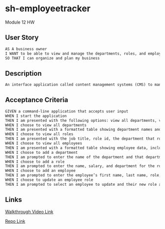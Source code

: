 # sh-employeetracker
Module 12 HW

## User Story

```md
AS A business owner
I WANT to be able to view and manage the departments, roles, and employees in my company
SO THAT I can organize and plan my business
```

## Description

```md
An interface application called content management systems (CMS) to manage a company's employee database, using Node.js, Inquirer, and MySQL. Users can view and interact with the information stored in the database of the CMS, such as the company's departments, employees and roles. 
```

## Acceptance Criteria

```md
GIVEN a command-line application that accepts user input
WHEN I start the application
THEN I am presented with the following options: view all departments, view all roles, view all employees, add a department, add a role, add an employee, and update an employee role
WHEN I choose to view all departments
THEN I am presented with a formatted table showing department names and department ids
WHEN I choose to view all roles
THEN I am presented with the job title, role id, the department that role belongs to, and the salary for that role
WHEN I choose to view all employees
THEN I am presented with a formatted table showing employee data, including employee ids, first names, last names, job titles, departments, salaries, and managers that the employees report to
WHEN I choose to add a department
THEN I am prompted to enter the name of the department and that department is added to the database
WHEN I choose to add a role
THEN I am prompted to enter the name, salary, and department for the role and that role is added to the database
WHEN I choose to add an employee
THEN I am prompted to enter the employee’s first name, last name, role, and manager, and that employee is added to the database
WHEN I choose to update an employee role
THEN I am prompted to select an employee to update and their new role and this information is updated in the database 
```

## Links

[Walkthrough Video Link](https://www.loom.com/share/efe92cd4386940b8aa08560815708d92?sid=e550f869-b742-4819-a50e-4c15c9670d7e)

[Repo Link](https://github.com/shumaela/sh-employeetracker)
```